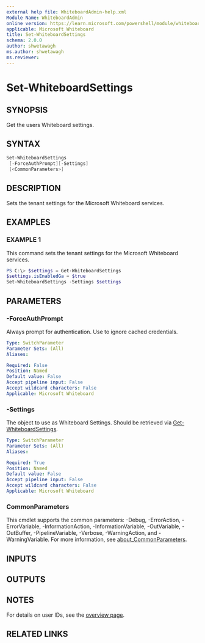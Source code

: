 ```yaml
---
external help file: WhiteboardAdmin-help.xml
Module Name: WhiteboardAdmin
online version: https://learn.microsoft.com/powershell/module/whiteboard/set-whiteboardsettings
applicable: Microsoft Whiteboard
title: Set-WhiteboardSettings
schema: 2.0.0
author: shwetawagh
ms.author: shwetawagh
ms.reviewer:
---
```


# Set-WhiteboardSettings

## SYNOPSIS

Get the users Whiteboard settings.

## SYNTAX

```powershell
Set-WhiteboardSettings
 [-ForceAuthPrompt][-Settings]
 [<CommonParameters>]
```

## DESCRIPTION

Sets the tenant settings for the Microsoft Whiteboard services.

## EXAMPLES

### EXAMPLE 1

This command sets the tenant settings for the Microsoft Whiteboard services.

```powershell
PS C:\> $settings = Get-WhiteboardSettings
$settings.isEnabledGa = $true
Set-WhiteboardSettings -Settings $settings
```

## PARAMETERS

### -ForceAuthPrompt

Always prompt for authentication. Use to ignore cached credentials.

```yaml
Type: SwitchParameter
Parameter Sets: (All)
Aliases:

Required: False
Position: Named
Default value: False
Accept pipeline input: False
Accept wildcard characters: False
Applicable: Microsoft Whiteboard
```

### -Settings

The object to use as Whiteboard Settings. Should be retrieved via [Get-WhiteboardSettings](Get-WhiteboardSettings.md).

```yaml
Type: SwitchParameter
Parameter Sets: (All)
Aliases:

Required: True
Position: Named
Default value: False
Accept pipeline input: False
Accept wildcard characters: False
Applicable: Microsoft Whiteboard
```


### CommonParameters

This cmdlet supports the common parameters: -Debug, -ErrorAction, -ErrorVariable, -InformationAction, -InformationVariable, -OutVariable, -OutBuffer, -PipelineVariable, -Verbose, -WarningAction, and -WarningVariable. For more information, see [about_CommonParameters](https://go.microsoft.com/fwlink/p/?LinkID=113216).

## INPUTS

## OUTPUTS

## NOTES

For details on user IDs, see the [overview page](../../docs-conceptual/overview.md).

## RELATED LINKS
